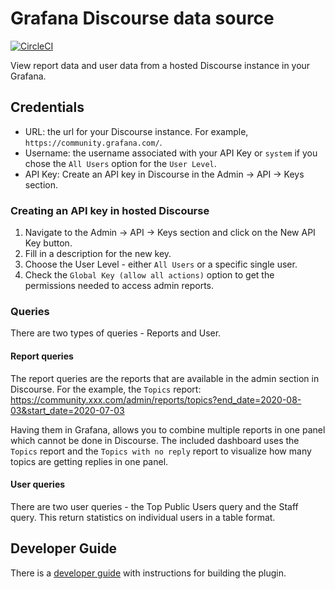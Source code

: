 # Grafana Discourse data source

[![CircleCI](https://circleci.com/gh/grafana/discourse-datasource/tree/master.svg?style=svg)](https://circleci.com/gh/grafana/discourse-datasource/tree/master)

View report data and user data from a hosted Discourse instance in your Grafana.

## Credentials

- URL: the url for your Discourse instance. For example, `https://community.grafana.com/`.
- Username: the username associated with your API Key or `system` if you chose the `All Users` option for the `User Level`.
- API Key: Create an API key in Discourse in the Admin -> API -> Keys section.

### Creating an API key in hosted Discourse

1. Navigate to the Admin -> API -> Keys section and click on the New API Key button.
2. Fill in a description for the new key.
3. Choose the User Level - either `All Users` or a specific single user.
4. Check the `Global Key (allow all actions)` option to get the permissions needed to access admin reports.

### Queries

There are two types of queries - Reports and User.

#### Report queries

The report queries are the reports that are available in the admin section in Discourse. For the example, the `Topics` report: https://community.xxx.com/admin/reports/topics?end_date=2020-08-03&start_date=2020-07-03

Having them in Grafana, allows you to combine multiple reports in one panel which cannot be done in Discourse. The included dashboard uses the `Topics` report and the `Topics with no reply` report to visualize how many topics are getting replies in one panel.

#### User queries

There are two user queries - the Top Public Users query and the Staff query. This return statistics on individual users in a table format.

## Developer Guide

There is a [developer guide](https://github.com/grafana/discourse-datasource/blob/master/DEV-GUIDE.md) with instructions for building the plugin.